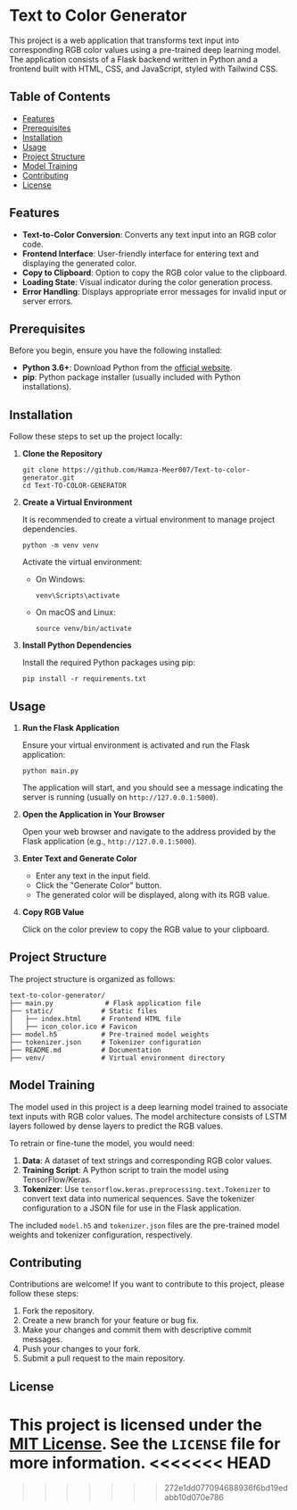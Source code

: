 
# Text to Color Generator

This project is a web application that transforms text input into corresponding RGB color values using a pre-trained deep learning model. The application consists of a Flask backend written in Python and a frontend built with HTML, CSS, and JavaScript, styled with Tailwind CSS.

## Table of Contents

- [Features](#features)
- [Prerequisites](#prerequisites)
- [Installation](#installation)
- [Usage](#usage)
- [Project Structure](#project-structure)
- [Model Training](#model-training)
- [Contributing](#contributing)
- [License](#license)

## Features

- **Text-to-Color Conversion**: Converts any text input into an RGB color code.
- **Frontend Interface**: User-friendly interface for entering text and displaying the generated color.
- **Copy to Clipboard**: Option to copy the RGB color value to the clipboard.
- **Loading State**: Visual indicator during the color generation process.
- **Error Handling**: Displays appropriate error messages for invalid input or server errors.

## Prerequisites

Before you begin, ensure you have the following installed:

- **Python 3.6+**: Download Python from the [official website](https://www.python.org/downloads/).
- **pip**: Python package installer (usually included with Python installations).


## Installation

Follow these steps to set up the project locally:

1.  **Clone the Repository**

    ```
    git clone https://github.com/Hamza-Meer007/Text-to-color-generator.git
    cd Text-TO-COLOR-GENERATOR
    ```

2.  **Create a Virtual Environment**

    It is recommended to create a virtual environment to manage project dependencies.

    ```
    python -m venv venv
    ```

    Activate the virtual environment:

    -   On Windows:

        ```
        venv\Scripts\activate
        ```

    -   On macOS and Linux:

        ```
        source venv/bin/activate
        ```

3.  **Install Python Dependencies**

    Install the required Python packages using pip:

    ```
    pip install -r requirements.txt
    ```


## Usage

1.  **Run the Flask Application**

    Ensure your virtual environment is activated and run the Flask application:

    ```
    python main.py
    ```

    The application will start, and you should see a message indicating the server is running (usually on `http://127.0.0.1:5000`).

2.  **Open the Application in Your Browser**

    Open your web browser and navigate to the address provided by the Flask application (e.g., `http://127.0.0.1:5000`).

3.  **Enter Text and Generate Color**

    -   Enter any text in the input field.
    -   Click the "Generate Color" button.
    -   The generated color will be displayed, along with its RGB value.

4.  **Copy RGB Value**

    Click on the color preview to copy the RGB value to your clipboard.

## Project Structure

The project structure is organized as follows:

```
text-to-color-generator/
├── main.py             # Flask application file
├── static/            # Static files
│   ├── index.html     # Frontend HTML file
│   ├── icon_color.ico # Favicon
├── model.h5           # Pre-trained model weights
├── tokenizer.json     # Tokenizer configuration
├── README.md          # Documentation
├── venv/              # Virtual environment directory
```

## Model Training

The model used in this project is a deep learning model trained to associate text inputs with RGB color values. The model architecture consists of LSTM layers followed by dense layers to predict the RGB values.

To retrain or fine-tune the model, you would need:

1.  **Data**: A dataset of text strings and corresponding RGB color values.
2.  **Training Script**: A Python script to train the model using TensorFlow/Keras.
3.  **Tokenizer**: Use `tensorflow.keras.preprocessing.text.Tokenizer` to convert text data into numerical sequences. Save the tokenizer configuration to a JSON file for use in the Flask application.

The included `model.h5` and `tokenizer.json` files are the pre-trained model weights and tokenizer configuration, respectively.

## Contributing

Contributions are welcome! If you want to contribute to this project, please follow these steps:

1.  Fork the repository.
2.  Create a new branch for your feature or bug fix.
3.  Make your changes and commit them with descriptive commit messages.
4.  Push your changes to your fork.
5.  Submit a pull request to the main repository.

## License

This project is licensed under the [MIT License](LICENSE). See the `LICENSE` file for more information.
<<<<<<< HEAD
=======

>>>>>>> 272e1dd077094688936f6bd19edabb10d070e786

